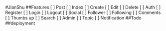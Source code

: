 #JianShu
##Features
[ ] Post
    [ ] Index
    [ ] Create
    [ ] Edit
    [ ] Delete
[ ] Auth
    [ ] Register
    [ ] Login
    [ ] Logout
[ ] Social
        [ ] Follower
        [ ] Following
        [ ] Comments
        [ ] Thumbs up
[ ] Search
[ ] Admin
[ ] Topic
[ ] Notification
##Todo
##deployment

